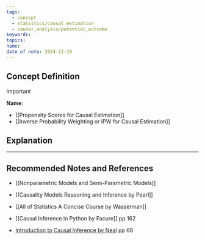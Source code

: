 ```yaml
---
tags:
  - concept
  - statistics/causal_estimation
  - causal_analysis/potential_outcome
keywords: 
topics: 
name: 
date of note: 2024-12-19
---
```


## Concept Definition

>[!important]
>**Name**: 



- [[Propensity Scores for Causal Estimation]]
- [[Inverse Probability Weighting or IPW for Causal Estimation]]


## Explanation





-----------
##  Recommended Notes and References


- [[Nonparametric Models and Semi-Parametric Models]]


- [[Causality Models Reasoning and Inference by Pearl]]
- [[All of Statistics A Concise Course by Wasserman]]
- [[Causal Inference in Python by Facure]] pp 162

- [Introduction to Causal Inference by Neal](https://www.bradyneal.com/causal-inference-course) pp 66